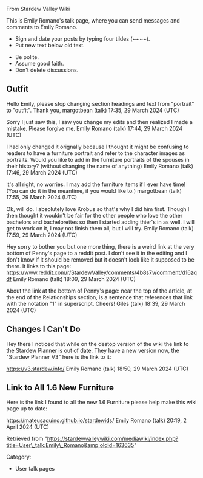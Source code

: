 From Stardew Valley Wiki

This is Emily Romano's talk page, where you can send messages and comments to Emily Romano.

- Sign and date your posts by typing four tildes (~~~~).
- Put new text below old text.

<!--THE END-->

- Be polite.
- Assume good faith.
- Don't delete discussions.

## Outfit

Hello Emily, please stop changing section headings and text from "portrait" to "outfit". Thank you, margotbean (talk) 17:35, 29 March 2024 (UTC)

Sorry I just saw this, I saw you change my edits and then realized I made a mistake. Please forgive me. Emily Romano (talk) 17:44, 29 March 2024 (UTC)

I had only changed it orignally because I thought it might be confusing to readers to have a furniture portrait and refer to the character images as portraits. Would you like to add in the furniture portraits of the spouses in their history? (without changing the name of anything) Emily Romano (talk) 17:46, 29 March 2024 (UTC)

it's all right, no worries. I may add the furniture items if I ever have time! (You can do it in the meantime, if you would like to.) margotbean (talk) 17:55, 29 March 2024 (UTC)

Ok, will do. I absolutely love Krobus so that's why I did him first. Though I then thought it wouldn't be fair for the other people who love the other bachelors and bachelorettes so then I started adding thier's in as well. I will get to work on it, I may not finish them all, but I will try. Emily Romano (talk) 17:59, 29 March 2024 (UTC)

Hey sorry to bother you but one more thing, there is a weird link at the very bottom of Penny's page to a reddit post. I don't see it in the editing and I don't know if it should be removed but it doesn't look like it supposed to be there. It links to this page: https://www.reddit.com/r/StardewValley/comments/4b8s7v/comment/d16zqdf Emily Romano (talk) 18:09, 29 March 2024 (UTC)

About the link at the bottom of Penny's page: near the top of the article, at the end of the Relationships section, is a sentence that references that link with the notation "1" in superscript. Cheers! Giles (talk) 18:39, 29 March 2024 (UTC)

## Changes I Can't Do

Hey there I noticed that while on the destop version of the wiki the link to the Stardew Planner is out of date. They have a new version now, the "Stardew Planner V3" here is the link to it:

https://v3.stardew.info/ Emily Romano (talk) 18:50, 29 March 2024 (UTC)

## Link to All 1.6 New Furniture

Here is the link I found to all the new 1.6 Furniture please help make this wiki page up to date:

https://mateusaquino.github.io/stardewids/ Emily Romano (talk) 20:19, 2 April 2024 (UTC)

Retrieved from "https://stardewvalleywiki.com/mediawiki/index.php?title=User\_talk:Emily\_Romano&amp;oldid=163635"

Category:

- User talk pages